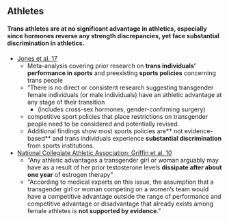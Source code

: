 ## Athletes

#### Trans athletes are at no significant advantage in athletics, especially since hormones reverse any strength discrepancies, yet face substantial discrimination in athletics.



*   [Jones et al. 17](https://www.ncbi.nlm.nih.gov/pmc/articles/PMC5357259/)
    *   Meta-analysis covering prior research on **trans individuals’ performance in sports** and preexisting **sports policies** concerning trans people
    *   “There is no direct or consistent research suggesting transgender female individuals (or male individuals) have an athletic advantage at any stage of their transition
        *   (includes cross-sex hormones, gender-confirming surgery)
    *   competitive sport policies that place restrictions on transgender people need to be considered and potentially revised.
    *   Additional findings show most sports policies are** not evidence-based** and trans individuals experience **substantial discrimination** from sports institutions.
*   [National Collegiate Athletic Association: Griffin et al. 10](https://www.ncaa.org/sites/default/files/NCLR_TransStudentAthlete%2B(2).pdf)
    *   “Any athletic advantages a transgender girl or woman arguably may have as a result of her prior testosterone levels **dissipate after about one year** of estrogen therapy”
    *   “According to medical experts on this issue, the assumption that a transgender girl or woman competing on a women’s team would have a competitive advantage outside the range of performance and competitive advantage or disadvantage that already exists among female athletes is **not supported by evidence**.”
